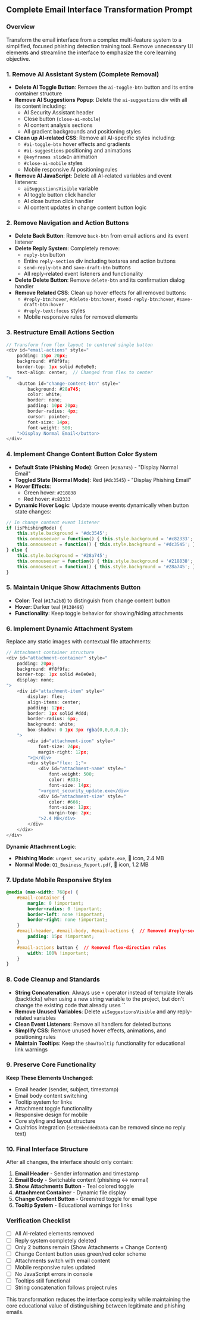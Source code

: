 ## **Complete Email Interface Transformation Prompt**

### **Overview**
Transform the email interface from a complex multi-feature system to a simplified, focused phishing detection training tool. Remove unnecessary UI elements and streamline the interface to emphasize the core learning objective.

### **1. Remove AI Assistant System (Complete Removal)**
- **Delete AI Toggle Button**: Remove the `ai-toggle-btn` button and its entire container structure
- **Remove AI Suggestions Popup**: Delete the `ai-suggestions` div with all its content including:
  - AI Security Assistant header
  - Close button (`close-ai-mobile`)
  - AI content analysis sections
  - All gradient backgrounds and positioning styles
- **Clean up AI-related CSS**: Remove all AI-specific styles including:
  - `#ai-toggle-btn` hover effects and gradients
  - `#ai-suggestions` positioning and animations
  - `@keyframes slideIn` animation
  - `#close-ai-mobile` styles
  - Mobile responsive AI positioning rules
- **Remove AI JavaScript**: Delete all AI-related variables and event listeners:
  - `aiSuggestionsVisible` variable
  - AI toggle button click handler
  - AI close button click handler
  - AI content updates in change content button logic

### **2. Remove Navigation and Action Buttons**
- **Delete Back Button**: Remove `back-btn` from email actions and its event listener
- **Delete Reply System**: Completely remove:
  - `reply-btn` button
  - Entire `reply-section` div including textarea and action buttons
  - `send-reply-btn` and `save-draft-btn` buttons
  - All reply-related event listeners and functionality
- **Delete Delete Button**: Remove `delete-btn` and its confirmation dialog handler
- **Remove Related CSS**: Clean up hover effects for all removed buttons:
  - `#reply-btn:hover`, `#delete-btn:hover`, `#send-reply-btn:hover`, `#save-draft-btn:hover`
  - `#reply-text:focus` styles
  - Mobile responsive rules for removed elements

### **3. Restructure Email Actions Section**
```javascript
// Transform from flex layout to centered single button
<div id="email-actions" style="
    padding: 15px 20px;
    background: #f8f9fa;
    border-top: 1px solid #e0e0e0;
    text-align: center;  // Changed from flex to center
">
    <button id="change-content-btn" style="
        background: #28a745;
        color: white;
        border: none;
        padding: 10px 20px;
        border-radius: 4px;
        cursor: pointer;
        font-size: 14px;
        font-weight: 500;
    ">Display Normal Email</button>
</div>
```

### **4. Implement Change Content Button Color System**
- **Default State (Phishing Mode)**: Green (`#28a745`) - "Display Normal Email"
- **Toggled State (Normal Mode)**: Red (`#dc3545`) - "Display Phishing Email"
- **Hover Effects**: 
  - Green hover: `#218838`
  - Red hover: `#c82333`
- **Dynamic Hover Logic**: Update mouse events dynamically when button state changes:
```javascript
// In change content event listener
if (isPhishingMode) {
    this.style.background = '#dc3545';
    this.onmouseover = function() { this.style.background = '#c82333'; };
    this.onmouseout = function() { this.style.background = '#dc3545'; };
} else {
    this.style.background = '#28a745';
    this.onmouseover = function() { this.style.background = '#218838'; };
    this.onmouseout = function() { this.style.background = '#28a745'; };
}
```

### **5. Maintain Unique Show Attachments Button**
- **Color**: Teal (`#17a2b8`) to distinguish from change content button
- **Hover**: Darker teal (`#138496`)
- **Functionality**: Keep toggle behavior for showing/hiding attachments

### **6. Implement Dynamic Attachment System**
Replace any static images with contextual file attachments:

```javascript
// Attachment container structure
<div id="attachment-container" style="
    padding: 20px;
    background: #f8f9fa;
    border-top: 1px solid #e0e0e0;
    display: none;
">
    <div id="attachment-item" style="
        display: flex;
        align-items: center;
        padding: 12px;
        border: 1px solid #ddd;
        border-radius: 6px;
        background: white;
        box-shadow: 0 1px 3px rgba(0,0,0,0.1);
    ">
        <div id="attachment-icon" style="
            font-size: 24px;
            margin-right: 12px;
        ">📁</div>
        <div style="flex: 1;">
            <div id="attachment-name" style="
                font-weight: 500;
                color: #333;
                font-size: 14px;
            ">urgent_security_update.exe</div>
            <div id="attachment-size" style="
                color: #666;
                font-size: 12px;
                margin-top: 2px;
            ">2.4 MB</div>
        </div>
    </div>
</div>
```

**Dynamic Attachment Logic**:
- **Phishing Mode**: `urgent_security_update.exe`, 📁 icon, 2.4 MB
- **Normal Mode**: `Q1_Business_Report.pdf`, 📄 icon, 1.2 MB

### **7. Update Mobile Responsive Styles**
```css
@media (max-width: 768px) {
    #email-container {
        margin: 0 !important;
        border-radius: 0 !important;
        border-left: none !important;
        border-right: none !important;
    }
    #email-header, #email-body, #email-actions {  // Removed #reply-section
        padding: 15px !important;
    }
    #email-actions button {  // Removed flex-direction rules
        width: 100% !important;
    }
}
```

### **8. Code Cleanup and Standards**
- **String Concatenation**: Always use `+` operator instead of template literals (backticks) when using a new string variable to the project, but don't change the existing code that already uses `` 
- **Remove Unused Variables**: Delete `aiSuggestionsVisible` and any reply-related variables
- **Clean Event Listeners**: Remove all handlers for deleted buttons
- **Simplify CSS**: Remove unused hover effects, animations, and positioning rules
- **Maintain Tooltips**: Keep the `showTooltip` functionality for educational link warnings

### **9. Preserve Core Functionality**
**Keep These Elements Unchanged**:
- Email header (sender, subject, timestamp)
- Email body content switching
- Tooltip system for links
- Attachment toggle functionality
- Responsive design for mobile
- Core styling and layout structure
- Qualtrics integration (`setEmbeddedData` can be removed since no reply text)

### **10. Final Interface Structure**
After all changes, the interface should only contain:
1. **Email Header** - Sender information and timestamp
2. **Email Body** - Switchable content (phishing ↔ normal)
3. **Show Attachments Button** - Teal colored toggle
4. **Attachment Container** - Dynamic file display
5. **Change Content Button** - Green/red toggle for email type
6. **Tooltip System** - Educational warnings for links

### **Verification Checklist**
- [ ] All AI-related elements removed
- [ ] Reply system completely deleted
- [ ] Only 2 buttons remain (Show Attachments + Change Content)
- [ ] Change Content button uses green/red color scheme
- [ ] Attachments switch with email content
- [ ] Mobile responsive rules updated
- [ ] No JavaScript errors in console
- [ ] Tooltips still functional
- [ ] String concatenation follows project rules

This transformation reduces the interface complexity while maintaining the core educational value of distinguishing between legitimate and phishing emails.